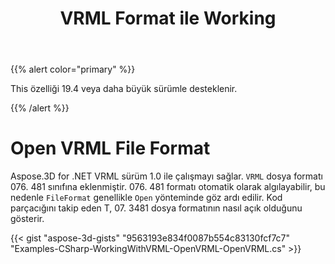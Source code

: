 ﻿---
title: VRML Format ile Working
type: docs
weight: 120
url: /tr/net/working-with-vrml-format/
description: Aspose.3D for .NET VRML sürüm 1.0 ile çalışmayı sağlar. File. ormat sınıfına VRML dosya formatı eklendi. 076. 481 formatı otomatik olarak algılayabilir, böylece File. ormat genellikle Open yönteminde göz ardı edilir. Kod parçacığını takip eden The, 076. 481 dosya formatının nasıl açık olduğunu gösterir.
---
{{% alert color="primary" %}} 

This özelliği 19.4 veya daha büyük sürümle desteklenir.

{{% /alert %}} 
# **Open VRML File Format**
Aspose.3D for .NET VRML sürüm 1.0 ile çalışmayı sağlar. `VRML` dosya formatı 076. 481 sınıfına eklenmiştir. 076. 481 formatı otomatik olarak algılayabilir, bu nedenle `FileFormat` genellikle `Open` yönteminde göz ardı edilir. Kod parçacığını takip eden T, 07. 3481 dosya formatının nasıl açık olduğunu gösterir.

{{< gist "aspose-3d-gists" "9563193e834f0087b554c83130fcf7c7" "Examples-CSharp-WorkingWithVRML-OpenVRML-OpenVRML.cs" >}}
